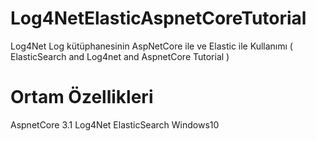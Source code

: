 # Log4NetElasticAspnetCoreTutorial
Log4Net Log kütüphanesinin AspNetCore ile ve Elastic ile Kullanımı ( ElasticSearch and Log4net and AspnetCore Tutorial )
# Ortam Özellikleri 
AspnetCore 3.1 
Log4Net
ElasticSearch 
Windows10
